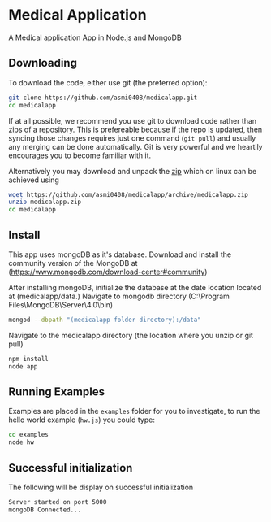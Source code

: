 Medical Application
=======

A Medical application App in Node.js and MongoDB

Downloading
-----------
To download the code, either use git (the preferred option):

```bash
git clone https://github.com/asmi0408/medicalapp.git
cd medicalapp
```

If at all possible, we recommend you use git to download code rather than zips of a repository.  This is prefereable because if the repo is updated, then syncing those changes requires just one command (`git pull`) and usually any merging can be done automatically.  Git is very powerful and we heartily encourages you to become familiar with it.


Alternatively you may download and unpack the [zip](https://github.com/asmi0408/medicalapp/archive/medicalapp.zip)
which on linux can be achieved using
```bash
wget https://github.com/asmi0408/medicalapp/archive/medicalapp.zip
unzip medicalapp.zip
cd medicalapp
```

Install
-------

This app uses mongoDB as it's database. Download and install the community version of the MongoDB at (https://www.mongodb.com/download-center#community)

After installing mongoDB, initialize the database at the date location located at (medicalapp/data.) Navigate to mongodb directory (C:\Program Files\MongoDB\Server\4.0\bin\)


```bash 
mongod --dbpath "(medicalapp folder directory):/data"
```

Navigate to the medicalapp directory (the location where you unzip or git pull) 

```bash
npm install
node app 
```

Running Examples
----------------

Examples are placed in the `examples` folder for you to investigate, to run the hello world example (`hw.js`) you could type:

```bash
cd examples
node hw
```


Successful initialization
-------------

The following will be display on successful initialization 

```bash
Server started on port 5000
mongoDB Connected...
```
